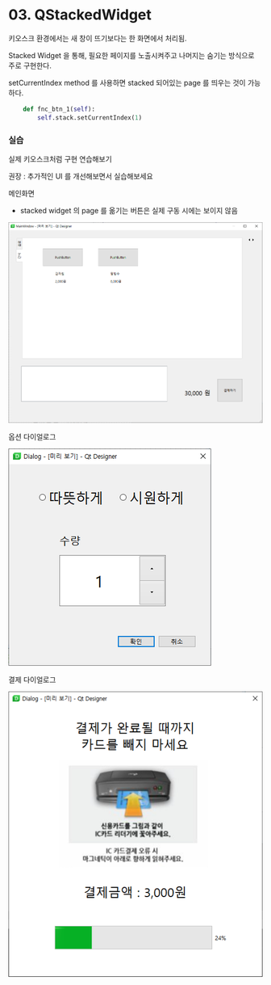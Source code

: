 # 03. QStackedWidget

키오스크 환경에서는 새 창이 뜨기보다는 한 화면에서 처리됨.

Stacked Widget 을 통해, 필요한 페이지를 노출시켜주고 나머지는 숨기는 방식으로 주로 구현한다.

setCurrentIndex method 를 사용하면 stacked 되어있는 page 를 띄우는 것이 가능하다.

```python
    def fnc_btn_1(self):
        self.stack.setCurrentIndex(1)  
```


### 실습

실제 키오스크처럼 구현 연습해보기

권장 : 추가적인 UI 를 개선해보면서 실습해보세요


메인화면
- stacked widget 의 page 를 옮기는 버튼은 실제 구동 시에는 보이지 않음

![alt text](image-4.png)

옵션 다이얼로그

![alt text](image-3.png)


결제 다이얼로그

![alt text](image-2.png)

